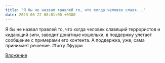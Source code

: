 ```yaml
---
title: "Я бы не назвал травлей то, что когда человек славя..."
date: 2023-06-22 06:01:00 +0300
---
```


Я бы не назвал травлей то, что когда человек славящий террористов и кидающий зиги, заводит донатные кошельки, в поддержку улетает сообщение с примерами его контента. А поддержка, уже, сама принимает решение.
#furry #фурри

[Вложение](https://vk.com/photo41076938_457249917)
